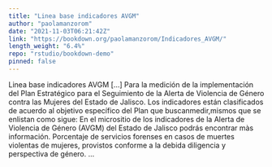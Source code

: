 ```yaml
---
title: "Linea base indicadores AVGM"
author: "paolamanzorom"
date: "2021-11-03T06:21:42Z"
link: "https://bookdown.org/paolamanzorom/Indicadores_AVGM/"
length_weight: "6.4%"
repo: "rstudio/bookdown-demo"
pinned: false
---
```


Linea base indicadores AVGM [...] Para la medición de la implementación del Plan Estratégico para el Seguimiento de la Alerta de Violencia de Género contra las Mujeres del Estado de Jalisco. Los indicadores están clasificados de acuerdo al objetivo específico del Plan que buscanmedir,mismos que se enlistan como sigue: En el micrositio de los indicadores de la Alerta de Violencia de Género (AVGM) del Estado de Jalisco podrás encontrar màs información. Porcentaje de servicios forenses en casos de muertes violentas de mujeres, provistos conforme a la debida diligencia y perspectiva de género. ...
